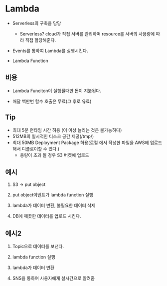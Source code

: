 <!-- @format -->

# Lambda

-   Serverless의 구축을 담당

    -   Serverless? cloud가 직접 서버를 관리하며 resource를 서버의 사용량에 따라 직접 할당해준다.

-   Events를 통하여 Lambda를 실행시킨다.

-   Lambda Function

## 비용

-   Lambda Funciton이 실행될때만 돈이 지붋된다.

-   매달 백만번 함수 호출은 무료(그 후로 유료)

## Tip

-   최대 5분 런타임 시간 허용 (이 이상 늘리는 것은 불가능하다)
-   512MB의 일시적인 디스크 공간 제공(/tmp/)
-   최대 50MB Deployment Package 허용(로컬 에서 작성한 파일을 AWS에 업로드해서 디플로이할 수 있다.)
    -   용량이 초과 될 경우 S3 버켓에 업로드

## 예시

1. S3 -> put object

2. put object이벤트가 lambda function 실행

3. lambda가 데이터 변환, 불필요한 데이터 삭제

4. DB에 깨끗한 데이터를 업로드 시킨다.

## 예시2

1. Topic으로 데이터를 보낸다.

2. lambda function 실행

3. lambda가 데이터 변환

4. SNS을 통하여 사용자에게 실시간으로 알려줌
